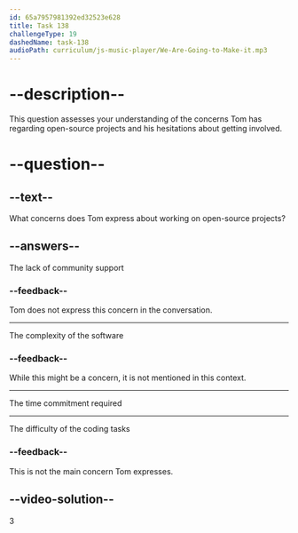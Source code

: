 ```yaml
---
id: 65a7957981392ed32523e628
title: Task 138
challengeType: 19
dashedName: task-138
audioPath: curriculum/js-music-player/We-Are-Going-to-Make-it.mp3
---
```


<!--
AUDIO REFERENCE:
Tom: I checked some open-source projects, but I admit that I have problems with the amount of time it can take.
-->

# --description--

This question assesses your understanding of the concerns Tom has regarding open-source projects and his hesitations about getting involved.

# --question--

## --text--

What concerns does Tom express about working on open-source projects?

## --answers--

The lack of community support

### --feedback--

Tom does not express this concern in the conversation.

---

The complexity of the software

### --feedback--

While this might be a concern, it is not mentioned in this context.

---

The time commitment required

---

The difficulty of the coding tasks

### --feedback--

This is not the main concern Tom expresses.

## --video-solution--

3
